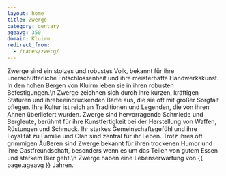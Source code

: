```yaml
---
layout: home
title: Zwerge
category: gentary
ageavg: 350 
domain: Kluirm
redirect_from:
  - /races/zwerg/
---
```


Zwerge sind ein stolzes und robustes Volk, bekannt für ihre unerschütterliche Entschlossenheit und ihre meisterhafte
Handwerkskunst. In den hohen Bergen von Kluirm leben sie in ihren robusten Befestigungen.\n
Zwerge zeichnen sich durch ihre kurzen, kräftigen Staturen und ihrebeeindruckenden Bärte aus, die sie oft mit großer
Sorgfalt pflegen. Ihre Kultur ist reich an Traditionen und Legenden, die von ihren Ahnen überliefert wurden. Zwerge sind
hervorragende Schmiede und Bergleute, berühmt für ihre Kunstfertigkeit bei der Herstellung von Waffen, Rüstungen und
Schmuck. Ihr starkes Gemeinschaftsgefühl und ihre Loyalität zu Familie und Clan sind zentral für ihr Leben. Trotz ihres
oft grimmigen Äußeren sind Zwerge bekannt für ihren trockenen Humor und ihre Gastfreundschaft, besonders wenn es um das
Teilen von gutem Essen und starkem Bier geht.\n
Zwerge haben eine Lebenserwartung von {{ page.ageavg }} Jahren.